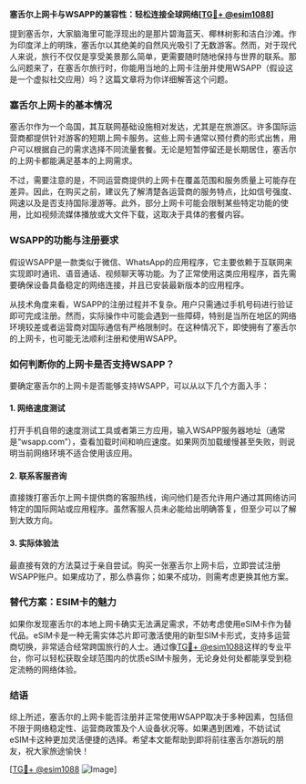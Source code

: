 **塞舌尔上网卡与WSAPP的兼容性：轻松连接全球网络[[TG💪+ @esim1088](https://t.me/s/esim1088)]**

提到塞舌尔，大家脑海里可能浮现出的是那片碧海蓝天、椰林树影和洁白沙滩。作为印度洋上的明珠，塞舌尔以其绝美的自然风光吸引了无数游客。然而，对于现代人来说，旅行不仅仅是享受美景那么简单，更需要随时随地保持与世界的联系。那么问题来了，在塞舌尔旅行时，你能用当地的上网卡注册并使用WSAPP（假设这是一个虚拟社交应用）吗？这篇文章将为你详细解答这个问题。

### 塞舌尔上网卡的基本情况

塞舌尔作为一个岛国，其互联网基础设施相对发达，尤其是在旅游区。许多国际运营商都提供针对游客的短期上网卡服务。这些上网卡通常以预付费的形式出售，用户可以根据自己的需求选择不同流量套餐。无论是短暂停留还是长期居住，塞舌尔的上网卡都能满足基本的上网需求。

不过，需要注意的是，不同运营商提供的上网卡在覆盖范围和服务质量上可能存在差异。因此，在购买之前，建议先了解清楚各运营商的服务特点，比如信号强度、网速以及是否支持国际漫游等。此外，部分上网卡可能会限制某些特定功能的使用，比如视频流媒体播放或大文件下载，这取决于具体的套餐内容。

### WSAPP的功能与注册要求

假设WSAPP是一款类似于微信、WhatsApp的应用程序，它主要依赖于互联网来实现即时通讯、语音通话、视频聊天等功能。为了正常使用这类应用程序，首先需要确保设备具备稳定的网络连接，并且已安装最新版本的应用程序。

从技术角度来看，WSAPP的注册过程并不复杂。用户只需通过手机号码进行验证即可完成注册。然而，实际操作中可能会遇到一些障碍，特别是当所在地区的网络环境较差或者运营商对国际通信有严格限制时。在这种情况下，即使拥有了塞舌尔的上网卡，也可能无法顺利注册和使用WSAPP。

### 如何判断你的上网卡是否支持WSAPP？

要确定塞舌尔的上网卡是否能够支持WSAPP，可以从以下几个方面入手：

#### 1. 网络速度测试
打开手机自带的速度测试工具或者第三方应用，输入WSAPP服务器地址（通常是“wsapp.com”），查看加载时间和响应速度。如果网页加载缓慢甚至失败，则说明当前网络环境不适合使用该应用。

#### 2. 联系客服咨询
直接拨打塞舌尔上网卡提供商的客服热线，询问他们是否允许用户通过其网络访问特定的国际网站或应用程序。虽然客服人员未必能给出明确答复，但至少可以了解到大致方向。

#### 3. 实际体验法
最直接有效的方法莫过于亲自尝试。购买一张塞舌尔上网卡后，立即尝试注册WSAPP账户。如果成功了，那么恭喜你；如果不成功，则需考虑更换其他方案。

### 替代方案：ESIM卡的魅力

如果你发现塞舌尔的本地上网卡确实无法满足需求，不妨考虑使用eSIM卡作为替代品。eSIM卡是一种无需实体芯片即可激活使用的新型SIM卡形式，支持多运营商切换，非常适合经常跨国旅行的人士。通过像[TG💪+ @esim1088](https://t.me/s/esim1088)这样的专业平台，你可以轻松获取全球范围内的优质eSIM卡服务，无论身处何处都能享受到稳定流畅的网络体验。

### 结语

综上所述，塞舌尔的上网卡能否注册并正常使用WSAPP取决于多种因素，包括但不限于网络稳定性、运营商政策及个人设备状况等。如果遇到困难，不妨试试eSIM卡这种更加灵活便捷的选择。希望本文能帮助到即将前往塞舌尔游玩的朋友，祝大家旅途愉快！

[[TG💪+ @esim1088](https://t.me/s/esim1088) ![Image](https://i.postimg.cc/4NQfJmqS/Snipaste-2025-05-13-00-14-12.png)]